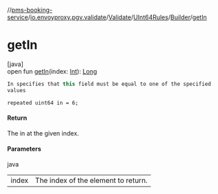 //[pms-booking-service](../../../../../index.md)/[io.envoyproxy.pgv.validate](../../../index.md)/[Validate](../../index.md)/[UInt64Rules](../index.md)/[Builder](index.md)/[getIn](get-in.md)

# getIn

[java]\
open fun [getIn](get-in.md)(index: [Int](https://kotlinlang.org/api/core/kotlin-stdlib/kotlin/-int/index.html)): [Long](https://kotlinlang.org/api/core/kotlin-stdlib/kotlin/-long/index.html)

```kotlin
In specifies that this field must be equal to one of the specified
values

```
`repeated uint64 in = 6;`

#### Return

The in at the given index.

#### Parameters

java

| | |
|---|---|
| index | The index of the element to return. |